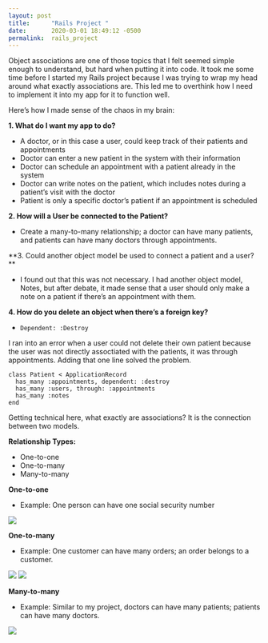 ```yaml
---
layout: post
title:      "Rails Project "
date:       2020-03-01 18:49:12 -0500
permalink:  rails_project
---
```



Object associations are one of those topics that I felt seemed simple enough to understand, but hard when putting it into code. It took me some time before I started my Rails project because I was trying to wrap my head around what exactly associations are. This led me to overthink how I need to implement it into my app for it to function well. 

Here’s how I made sense of the chaos in my brain:

**1. What do I want my app to do?**
* A doctor, or in this case a user, could keep track of their patients and appointments
* Doctor can enter a new patient in the system with their information
* Doctor can schedule an appointment with a patient already in the system
* Doctor can write notes on the patient, which includes notes during a patient’s visit with the doctor
* Patient is only a specific doctor’s patient if an appointment is scheduled

**2. How will a User be connected to the Patient?**
* Create a many-to-many relationship; a doctor can have many patients, and patients can have many doctors through appointments.  

**3. Could another object model be used to connect a patient and a user? **
* I found out that this was not necessary. I had another object model, Notes, but after debate, it made sense that a user should only make a note on a patient if there’s an appointment with them.

**4. How do you delete an object when there’s a foreign key?** 
* `Dependent: :Destroy`

I ran into an error when a user could not delete their own patient because the user was not directly assoctiated with the patients, it was through appointments. Adding that one line solved the problem. 


```
class Patient < ApplicationRecord
  has_many :appointments, dependent: :destroy
  has_many :users, through: :appointments
  has_many :notes
end
```


Getting technical here, what exactly are associations?
It is the connection between two models.

**Relationship Types:**
* One-to-one
* One-to-many
* Many-to-many

**One-to-one**
* Example: One person can have one social security number

![](https://support.airtable.com/hc/en-us/article_attachments/206766488/Screen_Shot_2016-04-26_at_3.00.06_PM.png)

**One-to-many**
* Example: One customer can have many orders; an order belongs to a customer.

![](https://guides.rubyonrails.org/v3.2/images/has_many.png)
![](https://guides.rubyonrails.org/v3.2/images/belongs_to.png)

**Many-to-many**
* Example: Similar to my project, doctors can have many patients; patients can have many doctors. 

![](https://i.stack.imgur.com/qaWFh.png)













